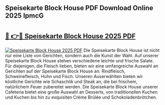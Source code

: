 ## Speisekarte Block House PDF Download Online 2025 IpmcG

# <h2><a href="http://gcc53k.nevu.top/?p=Speisekarte+Block+House">🔗 👉🔴 Speisekarte Block House 2025 PDF</a></h2>

[![Speisekarte Block House 2025 PDF](https://i.imgur.com/dBaPXMq.png)](http://gcc53k.nevu.top/?p=Speisekarte+Block+House)
Die Speisekarte Block House ist nicht nur eine Liste von Gerichten, sondern auch die Kunst der Wahl. Auf unserer Speisekarte Block House stehen verschiedene leichte und frische Salate. Für diejenigen, die Fleisch lieben, bieten wir eine umfangreiche Auswahl an Gerichten auf der Speisekarte Block House an: Rindfleisch, Schweinefleisch, Huhn und Fisch. Unseren Auserwählten bieten wir köstliche Gerichte wie Schaschlik und Steak an, die bei frischem, natürlichem Feuer zubereitet werden. Die Speisekarte Block House unserer Cafeteria bietet eine große Auswahl an Desserts, von traditionellen Kuchen und Kuchen bis hin zu exquisiten Crème Brûlée und Schokoladenbrötchen.
